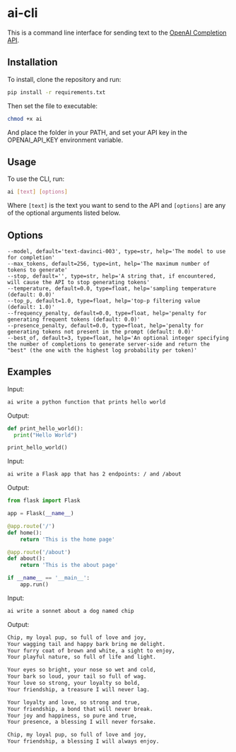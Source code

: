 # ai-cli

This is a command line interface for sending text to the [OpenAI Completion API](https://beta.openai.com/docs/api-reference/completions/create).

## Installation

To install, clone the repository and run:

```bash
pip install -r requirements.txt
```

Then set the file to executable:

```bash
chmod +x ai
```

And place the folder in your PATH, and set your API key in the OPENAI_API_KEY environment variable. 

## Usage

To use the CLI, run:

```bash
ai [text] [options]
```

Where `[text]` is the text you want to send to the API and `[options]` are any of the optional arguments listed below.

## Options
    --model, default='text-davinci-003', type=str, help='The model to use for completion'
    --max_tokens, default=256, type=int, help='The maximum number of tokens to generate'
    --stop, default='', type=str, help='A string that, if encountered, will cause the API to stop generating tokens'
    --temperature, default=0.0, type=float, help='sampling temperature (default: 0.0)'
    --top_p, default=1.0, type=float, help='top-p filtering value (default: 1.0)'
    --frequency_penalty, default=0.0, type=float, help='penalty for generating frequent tokens (default: 0.0)'
    --presence_penalty, default=0.0, type=float, help='penalty for generating tokens not present in the prompt (default: 0.0)'
    --best_of, default=3, type=float, help='An optional integer specifying the number of completions to generate server-side and return the "best" (the one with the highest log probability per token)'

## Examples

Input:
```bash
ai write a python function that prints hello world
```

Output:
```python
def print_hello_world():
  print("Hello World")

print_hello_world()
```

Input:
```bash
ai write a Flask app that has 2 endpoints: / and /about
```

Output:
```python
from flask import Flask

app = Flask(__name__)

@app.route('/')
def home():
    return 'This is the home page'

@app.route('/about')
def about():
    return 'This is the about page'

if __name__ == '__main__':
    app.run()
```

Input:
```bash
ai write a sonnet about a dog named chip
```

Output:
```bash
Chip, my loyal pup, so full of love and joy,
Your wagging tail and happy bark bring me delight.
Your furry coat of brown and white, a sight to enjoy,
Your playful nature, so full of life and light.

Your eyes so bright, your nose so wet and cold,
Your bark so loud, your tail so full of wag.
Your love so strong, your loyalty so bold,
Your friendship, a treasure I will never lag.

Your loyalty and love, so strong and true,
Your friendship, a bond that will never break.
Your joy and happiness, so pure and true,
Your presence, a blessing I will never forsake.

Chip, my loyal pup, so full of love and joy,
Your friendship, a blessing I will always enjoy.
```